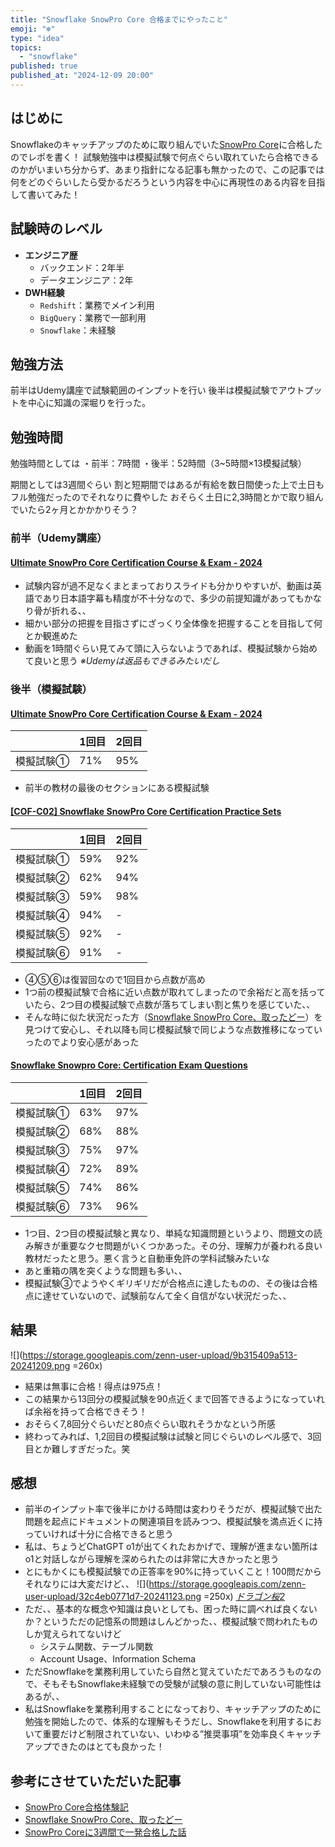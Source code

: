 ```yaml
---
title: "Snowflake SnowPro Core 合格までにやったこと"
emoji: "❄️"
type: "idea"
topics:
  - "snowflake"
published: true
published_at: "2024-12-09 20:00"
---
```


## はじめに
Snowflakeのキャッチアップのために取り組んでいた[SnowPro Core](https://learn.snowflake.com/en/certifications/snowpro-core-jpn%20/)に合格したのでレポを書く！
試験勉強中は模擬試験で何点ぐらい取れていたら合格できるのかがいまいち分からず、あまり指針になる記事も無かったので、この記事では何をどのぐらいしたら受かるだろうという内容を中心に再現性のある内容を目指して書いてみた！

## 試験時のレベル
* **エンジニア歴**
    * バックエンド：2年半
    * データエンジニア：2年
* **DWH経験**
    * `Redshift`：業務でメイン利用
    * `BigQuery`：業務で一部利用
    * `Snowflake`：未経験

## 勉強方法
前半はUdemy講座で試験範囲のインプットを行い
後半は模擬試験でアウトプットを中心に知識の深堀りを行った。

## 勉強時間
勉強時間としては
・前半：7時間
・後半：52時間（3~5時間×13模擬試験）

期間としては3週間ぐらい
割と短期間ではあるが有給を数日間使った上で土日もフル勉強だったのでそれなりに費やした
おそらく土日に2,3時間とかで取り組んでいたら2ヶ月とかかかりそう？

### 前半（Udemy講座）
#### [Ultimate SnowPro Core Certification Course & Exam - 2024](https://www.udemy.com/course/ultimate-snowpro-core-certification-course-exam/)
* 試験内容が過不足なくまとまっておりスライドも分かりやすいが、動画は英語であり日本語字幕も精度が不十分なので、多少の前提知識があってもかなり骨が折れる、、
* 細かい部分の把握を目指さずにざっくり全体像を把握することを目指して何とか観進めた
* 動画を1時間ぐらい見てみて頭に入らないようであれば、模擬試験から始めて良いと思う
  *※Udemyは返品もできるみたいだし*

### 後半（模擬試験）
#### [Ultimate SnowPro Core Certification Course & Exam - 2024](https://www.udemy.com/course/ultimate-snowpro-core-certification-course-exam/)
|  | 1回目 | 2回目 |
| ---- | ---- | ---- |
| 模擬試験① | 71% | 95% |

* 前半の教材の最後のセクションにある模擬試験

#### [[COF-C02] Snowflake SnowPro Core Certification Practice Sets](https://www.udemy.com/course/snowflake-snowpro-core-certification-exam-practice-sets/)
|  | 1回目 | 2回目 |
| ---- | ---- | ---- |
| 模擬試験① | 59% | 92% |
| 模擬試験② | 62% | 94% |
| 模擬試験③ | 59% | 98% |
| 模擬試験④ | 94% | - |
| 模擬試験⑤ | 92% | - |
| 模擬試験⑥ | 91% | - |

* ④⑤⑥は復習回なので1回目から点数が高め
* 1つ前の模擬試験で合格に近い点数が取れてしまったので余裕だと高を括っていたら、2つ目の模擬試験で点数が落ちてしまい割と焦りを感じていた、、
* そんな時に似た状況だった方（[Snowflake SnowPro Core、取ったどー](https://qiita.com/baihebu/items/bf009967d5051f0f4353)）を見つけて安心し、それ以降も同じ模擬試験で同じような点数推移になっていったのでより安心感があった

#### [Snowflake Snowpro Core: Certification Exam Questions](https://www.udemy.com/course/snowflake-snowpro-core-certification-questions-exam/)
|  | 1回目 | 2回目 |
| ---- | ---- | ---- |
| 模擬試験① | 63% | 97% |
| 模擬試験② | 68% | 88% |
| 模擬試験③ | 75% | 97% |
| 模擬試験④ | 72% | 89% |
| 模擬試験⑤ | 74% | 86% |
| 模擬試験⑥ | 73% | 96% |

* 1つ目、2つ目の模擬試験と異なり、単純な知識問題というより、問題文の読み解きが重要なクセ問題がいくつかあった。その分、理解力が養われる良い教材だったと思う。悪く言うと自動車免許の学科試験みたいな
* あと重箱の隅を突くような問題も多い、、
* 模擬試験③でようやくギリギリだが合格点に達したものの、その後は合格点に達せていないので、試験前なんて全く自信がない状況だった、、

## 結果
![](https://storage.googleapis.com/zenn-user-upload/9b315409a513-20241209.png =260x)

* 結果は無事に合格！得点は975点！
* この結果から13回分の模擬試験を90点近くまで回答できるようになっていれば余裕を持って合格できそう！
* おそらく7,8回分ぐらいだと80点ぐらい取れそうかなという所感
* 終わってみれば、1,2回目の模擬試験は試験と同じぐらいのレベル感で、3回目とか難しすぎだった。笑

## 感想
* 前半のインプット率で後半にかける時間は変わりそうだが、模擬試験で出た問題を起点にドキュメントの関連項目を読みつつ、模擬試験を満点近くに持っていければ十分に合格できると思う
* 私は、ちょうどChatGPT o1が出てくれたおかげで、理解が進まない箇所はo1と対話しながら理解を深められたのは非常に大きかったと思う
* とにもかくにも模擬試験での正答率を90%に持っていくこと！100問だからそれなりには大変だけど、、
![](https://storage.googleapis.com/zenn-user-upload/32c4eb0771d7-20241123.png =250x)
*[ドラゴン桜2](https://x.com/mita_norifusa/status/1859884603445846176)*
* ただ、、基本的な概念や知識は良いとしても、困った時に調べれば良くないか？というただの記憶系の問題はしんどかった、、模擬試験で問われたものしか覚えられてないけど
    * システム関数、テーブル関数
    * Account Usage、Information Schema
* ただSnowflakeを業務利用していたら自然と覚えていただであろうものなので、そもそもSnowflake未経験での受験が試験の意に則していない可能性はあるが、、
* 私はSnowflakeを業務利用することになっており、キャッチアップのために勉強を開始したので、体系的な理解もそうだし、Snowflakeを利用するにおいて重要だけど制限されていない、いわゆる”推奨事項”を効率良くキャッチアップできたのはとても良かった！

## 参考にさせていただいた記事
* [SnowPro Core合格体験記](https://zenn.dev/ognr_jp/articles/f471814de95c02)
* [Snowflake SnowPro Core、取ったどー](https://qiita.com/baihebu/items/bf009967d5051f0f4353)
* [SnowPro Coreに3週間で一発合格した話](https://note.com/samurai_doge/n/na948464cb5a4)
